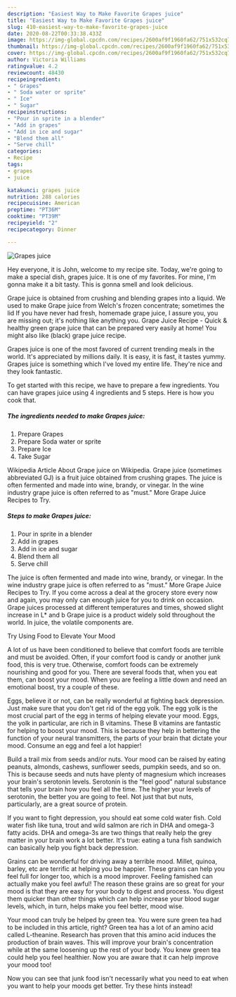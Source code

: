 ```yaml
---
description: "Easiest Way to Make Favorite Grapes juice"
title: "Easiest Way to Make Favorite Grapes juice"
slug: 410-easiest-way-to-make-favorite-grapes-juice
date: 2020-08-22T00:33:38.433Z
image: https://img-global.cpcdn.com/recipes/2600af9f1960fa62/751x532cq70/grapes-juice-recipe-main-photo.jpg
thumbnail: https://img-global.cpcdn.com/recipes/2600af9f1960fa62/751x532cq70/grapes-juice-recipe-main-photo.jpg
cover: https://img-global.cpcdn.com/recipes/2600af9f1960fa62/751x532cq70/grapes-juice-recipe-main-photo.jpg
author: Victoria Williams
ratingvalue: 4.2
reviewcount: 48430
recipeingredient:
- " Grapes"
- " Soda water or sprite"
- " Ice"
- " Sugar"
recipeinstructions:
- "Pour in sprite in a blender"
- "Add in grapes"
- "Add in ice and sugar"
- "Blend them all"
- "Serve chill"
categories:
- Recipe
tags:
- grapes
- juice

katakunci: grapes juice 
nutrition: 288 calories
recipecuisine: American
preptime: "PT36M"
cooktime: "PT39M"
recipeyield: "2"
recipecategory: Dinner

---
```



![Grapes juice](https://img-global.cpcdn.com/recipes/2600af9f1960fa62/751x532cq70/grapes-juice-recipe-main-photo.jpg)

Hey everyone, it is John, welcome to my recipe site. Today, we're going to make a special dish, grapes juice. It is one of my favorites. For mine, I'm gonna make it a bit tasty. This is gonna smell and look delicious.

Grape juice is obtained from crushing and blending grapes into a liquid. We used to make Grape juice from Welch&#39;s frozen concentrate; sometimes the lid If you have never had fresh, homemade grape juice, I assure you, you are missing out; it&#39;s nothing like anything you. Grape Juice Recipe - Quick &amp; healthy green grape juice that can be prepared very easily at home! You might also like (black) grape juice recipe.

Grapes juice is one of the most favored of current trending meals in the world. It's appreciated by millions daily. It is easy, it is fast, it tastes yummy. Grapes juice is something which I've loved my entire life. They're nice and they look fantastic.


To get started with this recipe, we have to prepare a few ingredients. You can have grapes juice using 4 ingredients and 5 steps. Here is how you cook that.

<!--inarticleads1-->

##### The ingredients needed to make Grapes juice:

1. Prepare  Grapes
1. Prepare  Soda water or sprite
1. Prepare  Ice
1. Take  Sugar


Wikipedia Article About Grape juice on Wikipedia. Grape juice (sometimes abbreviated GJ) is a fruit juice obtained from crushing grapes. The juice is often fermented and made into wine, brandy, or vinegar. In the wine industry grape juice is often referred to as &#34;must.&#34; More Grape Juice Recipes to Try. 

<!--inarticleads2-->

##### Steps to make Grapes juice:

1. Pour in sprite in a blender
1. Add in grapes
1. Add in ice and sugar
1. Blend them all
1. Serve chill


The juice is often fermented and made into wine, brandy, or vinegar. In the wine industry grape juice is often referred to as &#34;must.&#34; More Grape Juice Recipes to Try. If you come across a deal at the grocery store every now and again, you may only can enough juice for you to drink on occasion. Grape juices processed at different temperatures and times, showed slight increase in L* and b Grape juice is a product widely sold throughout the world. In juice, the volatile components are. 

Try Using Food to Elevate Your Mood


A lot of us have been conditioned to believe that comfort foods are terrible and must be avoided. Often, if your comfort food is candy or another junk food, this is very true. Otherwise, comfort foods can be extremely nourishing and good for you. There are several foods that, when you eat them, can boost your mood. When you are feeling a little down and need an emotional boost, try a couple of these.

Eggs, believe it or not, can be really wonderful at fighting back depression. Just make sure that you don't get rid of the egg yolk. The egg yolk is the most crucial part of the egg in terms of helping elevate your mood. Eggs, the yolk in particular, are rich in B vitamins. These B vitamins are fantastic for helping to boost your mood. This is because they help in bettering the function of your neural transmitters, the parts of your brain that dictate your mood. Consume an egg and feel a lot happier!

Build a trail mix from seeds and/or nuts. Your mood can be raised by eating peanuts, almonds, cashews, sunflower seeds, pumpkin seeds, and so on. This is because seeds and nuts have plenty of magnesium which increases your brain's serotonin levels. Serotonin is the "feel good" natural substance that tells your brain how you feel all the time. The higher your levels of serotonin, the better you are going to feel. Not just that but nuts, particularly, are a great source of protein.

If you want to fight depression, you should eat some cold water fish. Cold water fish like tuna, trout and wild salmon are rich in DHA and omega-3 fatty acids. DHA and omega-3s are two things that really help the grey matter in your brain work a lot better. It's true: eating a tuna fish sandwich can basically help you fight back depression. 

Grains can be wonderful for driving away a terrible mood. Millet, quinoa, barley, etc are terrific at helping you be happier. These grains can help you feel full for longer too, which is a mood improver. Feeling famished can actually make you feel awful! The reason these grains are so great for your mood is that they are easy for your body to digest and process. You digest them quicker than other things which can help increase your blood sugar levels, which, in turn, helps make you feel better, mood wise.

Your mood can truly be helped by green tea. You were sure green tea had to be included in this article, right? Green tea has a lot of an amino acid called L-theanine. Research has proven that this amino acid induces the production of brain waves. This will improve your brain's concentration while at the same loosening up the rest of your body. You knew green tea could help you feel healthier. Now you are aware that it can help improve your mood too!

Now you can see that junk food isn't necessarily what you need to eat when you want to help your moods get better. Try  these hints  instead!

